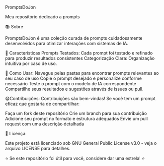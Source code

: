 PromptsDoJon

Meu repositório dedicado a prompts

📚 Sobre 

PromptsDoJon é uma coleção curada de prompts cuidadosamente desenvolvidos para otimizar interações com sistemas de IA.

🌟 Características Prompts Testados: Cada prompt foi testado e refinado para produzir resultados consistentes Categorização Clara: Organização intuitiva por caso de uso.

🚀 Como Usar: Navegue pelas pastas para encontrar prompts relevantes ao seu caso de uso Copie o prompt desejado e personalize conforme necessário Teste o prompt com o modelo de IA correspondente Compartilhe seus resultados e sugestões através de issues ou pull.

😁Contribuições:  Contribuições são bem-vindas! Se você tem um prompt eficaz que gostaria de compartilhar:

Faça um fork deste repositório Crie um branch para sua contribuição Adicione seu prompt no formato e estrutura adequados Envie um pull request com uma descrição detalhada

📄 Licença 

Este projeto está licenciado sob GNU General Public License v3.0 - veja o arquivo LICENSE para detalhes.

⭐ Se este repositório foi útil para você, considere dar uma estrela! ⭐

